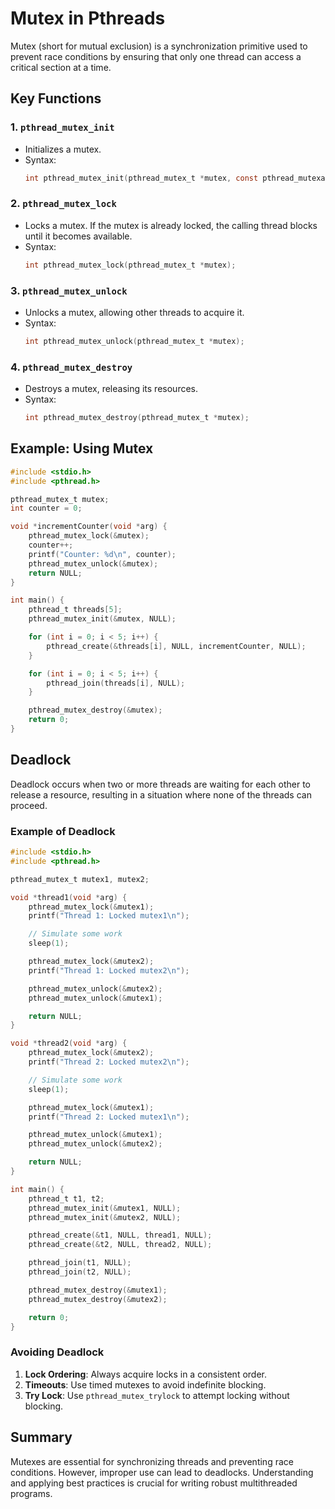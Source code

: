 # Mutex in Pthreads

Mutex (short for mutual exclusion) is a synchronization primitive used to prevent race conditions by ensuring that only one thread can access a critical section at a time.

## Key Functions

### 1. `pthread_mutex_init`
- Initializes a mutex.
- Syntax:
  ```c
  int pthread_mutex_init(pthread_mutex_t *mutex, const pthread_mutexattr_t *attr);
  ```

### 2. `pthread_mutex_lock`
- Locks a mutex. If the mutex is already locked, the calling thread blocks until it becomes available.
- Syntax:
  ```c
  int pthread_mutex_lock(pthread_mutex_t *mutex);
  ```

### 3. `pthread_mutex_unlock`
- Unlocks a mutex, allowing other threads to acquire it.
- Syntax:
  ```c
  int pthread_mutex_unlock(pthread_mutex_t *mutex);
  ```

### 4. `pthread_mutex_destroy`
- Destroys a mutex, releasing its resources.
- Syntax:
  ```c
  int pthread_mutex_destroy(pthread_mutex_t *mutex);
  ```

## Example: Using Mutex

```c
#include <stdio.h>
#include <pthread.h>

pthread_mutex_t mutex;
int counter = 0;

void *incrementCounter(void *arg) {
    pthread_mutex_lock(&mutex);
    counter++;
    printf("Counter: %d\n", counter);
    pthread_mutex_unlock(&mutex);
    return NULL;
}

int main() {
    pthread_t threads[5];
    pthread_mutex_init(&mutex, NULL);

    for (int i = 0; i < 5; i++) {
        pthread_create(&threads[i], NULL, incrementCounter, NULL);
    }

    for (int i = 0; i < 5; i++) {
        pthread_join(threads[i], NULL);
    }

    pthread_mutex_destroy(&mutex);
    return 0;
}
```

## Deadlock

Deadlock occurs when two or more threads are waiting for each other to release a resource, resulting in a situation where none of the threads can proceed.

### Example of Deadlock

```c
#include <stdio.h>
#include <pthread.h>

pthread_mutex_t mutex1, mutex2;

void *thread1(void *arg) {
    pthread_mutex_lock(&mutex1);
    printf("Thread 1: Locked mutex1\n");

    // Simulate some work
    sleep(1);

    pthread_mutex_lock(&mutex2);
    printf("Thread 1: Locked mutex2\n");

    pthread_mutex_unlock(&mutex2);
    pthread_mutex_unlock(&mutex1);

    return NULL;
}

void *thread2(void *arg) {
    pthread_mutex_lock(&mutex2);
    printf("Thread 2: Locked mutex2\n");

    // Simulate some work
    sleep(1);

    pthread_mutex_lock(&mutex1);
    printf("Thread 2: Locked mutex1\n");

    pthread_mutex_unlock(&mutex1);
    pthread_mutex_unlock(&mutex2);

    return NULL;
}

int main() {
    pthread_t t1, t2;
    pthread_mutex_init(&mutex1, NULL);
    pthread_mutex_init(&mutex2, NULL);

    pthread_create(&t1, NULL, thread1, NULL);
    pthread_create(&t2, NULL, thread2, NULL);

    pthread_join(t1, NULL);
    pthread_join(t2, NULL);

    pthread_mutex_destroy(&mutex1);
    pthread_mutex_destroy(&mutex2);

    return 0;
}
```

### Avoiding Deadlock

1. **Lock Ordering**: Always acquire locks in a consistent order.
2. **Timeouts**: Use timed mutexes to avoid indefinite blocking.
3. **Try Lock**: Use `pthread_mutex_trylock` to attempt locking without blocking.

## Summary
Mutexes are essential for synchronizing threads and preventing race conditions. However, improper use can lead to deadlocks. Understanding and applying best practices is crucial for writing robust multithreaded programs.